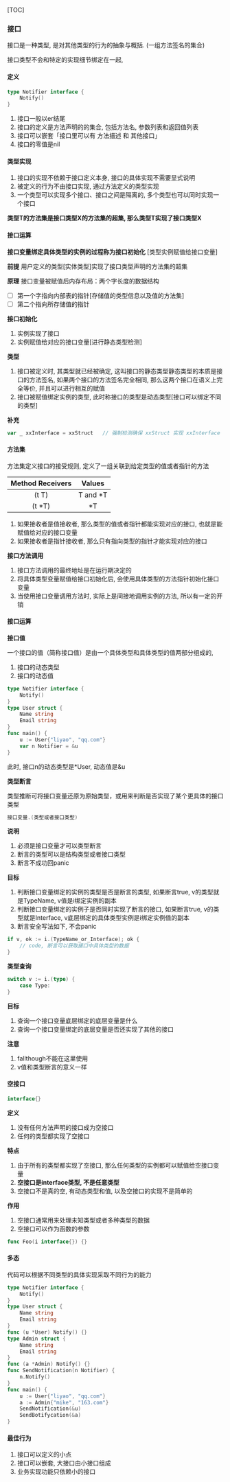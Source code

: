 [TOC]

### 接口

接口是一种类型, 是对其他类型的行为的抽象与概括. (一组方法签名的集合)

接口类型不会和特定的实现细节绑定在一起, 

#### 定义

~~~go
type Notifier interface {
    Notify()
}
~~~

1.  接口一般以er结尾
2.  接口的定义是方法声明的的集合, 包括方法名, 参数列表和返回值列表
3.  接口可以嵌套「接口里可以有 方法描述 和 其他接口」
4.  接口的零值是nil

#### 类型实现

1.  接口的实现不依赖于接口定义本身, 接口的具体实现不需要显式说明
2.  被定义的行为不由接口实现, 通过方法定义的类型实现
3.  一个类型可以实现多个接口、接口之间是隔离的, 多个类型也可以同时实现一个接口

**类型T的方法集是接口类型X的方法集的超集, 那么类型T实现了接口类型X**

#### 接口运算

**接口变量绑定具体类型的实例的过程称为接口初始化** [类型实例赋值给接口变量]

**前提**  用户定义的类型[实体类型]实现了接口类型声明的方法集的超集

**原理**  接口变量被赋值后内存布局：两个字长度的数据结构

- [ ] 第一个字指向内部表的指针[存储值的类型信息以及值的方法集]
- [ ] 第二个指向所存储值的指针

**接口初始化**

1.  实例实现了接口
2.  实例赋值给对应的接口变量[进行静态类型检测]

**类型**

1.  接口被定义时, 其类型就已经被确定, 这叫接口的静态类型静态类型的本质是接口的方法签名, 如果两个接口的方法签名完全相同, 那么这两个接口在语义上完全等价, 并且可以进行相互的赋值
2.  接口被赋值绑定实例的类型, 此时称接口的类型是动态类型[接口可以绑定不同的类型]

**补充**

~~~go
var _ xxInterface = xxStruct   // 强制检测确保 xxStruct 实现 xxInterface
~~~

#### 方法集

方法集定义接口的接受规则, 定义了一组关联到给定类型的值或者指针的方法

| Method Receivers |  Values  |
| :--------------: | :------: |
|      (t T)       | T and *T |
|      (t *T)      |    *T    |

1.  如果接收者是值接收者, 那么类型的值或者指针都能实现对应的接口, 也就是能赋值给对应的接口变量
2.  如果接收者是指针接收者, 那么只有指向类型的指针才能实现对应的接口

**接口方法调用**

1.  接口方法调用的最终地址是在运行期决定的
2.  将具体类型变量赋值给接口初始化后, 会使用具体类型的方法指针初始化接口变量
3.  当使用接口变量调用方法时,  实际上是间接地调用实例的方法, 所以有一定的开销

#### 接口运算

**接口值**

一个接口的值（简称接口值）是由一个具体类型和具体类型的值两部分组成的,

1.  接口的动态类型
2.  接口的动态值

~~~go
type Notifier interface {
    Notify()
}
type User struct {
    Name string
    Email string
}
func main() {
    u := User{"liyao", "qq.com"}
    var n Notifier = &u
}
~~~

此时, 接口n的动态类型是*User, 动态值是&u

**类型断言**

类型推断可将接口变量还原为原始类型，或用来判断是否实现了某个更具体的接口类型

~~~go
接口变量.(类型或者接口类型)
~~~

**说明**

1.  必须是接口变量才可以类型断言
2.  断言的类型可以是结构类型或者接口类型
3.  断言不成功回panic

**目标**

1.  判断接口变量绑定的实例的类型是否是断言的类型, 如果断言true, v的类型就是TypeName, v值是i绑定实例的副本
2.  判断接口变量绑定的实例子是否同时实现了断言的接口, 如果断言true, v的类型就是Interface, v底层绑定的具体类型实例是i绑定实例值的副本
3.  断言安全写法如下, 不会panic

~~~go
if v, ok := i.(TypeName_or_Interface); ok {
    // code, 断言可以获取接口中具体类型的数据
}
~~~

**类型查询**

~~~go
switch v := i.(type) {
    case Type:
}
~~~

**目标**

1. 查询一个接口变量底层绑定的底层变量是什么
2. 查询一个接口变量绑定的底层变量是否还实现了其他的接口

**注意**

1.  fallthough不能在这里使用
2.  v值和类型断言的意义一样

#### 空接口

~~~go
interface{}
~~~

**定义**

1.  没有任何方法声明的接口成为空接口
2.  任何的类型都实现了空接口

**特点**

1.  由于所有的类型都实现了空接口, 那么任何类型的实例都可以赋值给空接口变量
2.  **空接口是interface类型, 不是任意类型**
3.  空接口不是真的空, 有动态类型和值, 以及空接口的实现不是简单的

**作用**

1.  空接口通常用来处理未知类型或者多种类型的数据
2.  空接口可以作为函数的参数

~~~go
func Foo(i interface{}) {}
~~~

#### 多态

代码可以根据不同类型的具体实现采取不同行为的能力

~~~go
type Notifier interface {
    Notify()
}
type User struct {
    Name string
    Email string
}
func (u *User) Notify() {}
type Admin struct {
    Name string
    Email string
}
func (a *Admin) Notify() {}
func SendNotification(n Notifier) {
    n.Notify()
}
func main() {
    u := User{"liyao", "qq.com"}
    a := Admin{"mike", "163.com"}
    SendNotification(&u)
    SendBotifycation(&a)
}
~~~

#### 最佳行为

1.  接口可以定义的小点
2.  接口可以嵌套, 大接口由小接口组成
3.  业务实现功能只依赖小的接口